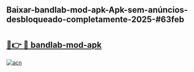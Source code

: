 ## Baixar-bandlab-mod-apk-Apk-sem-anúncios-desbloqueado-completamente-2025-#63feb

# <h2><a href="https://ainizakaria.my?title=bandlab-mod-apk&ref=22M">🔗👉 🔴 bandlab-mod-apk</a></h2>

[![acn](https://github.com/user-attachments/assets/0f9c940e-d8b0-45ae-aac7-cd30a18b3e1c)](https://ainizakaria.my?title=bandlab-mod-apk&ref=22M)

